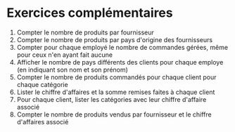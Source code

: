# Exercices complémentaires


1. Compter le nombre de produits par fournisseur
2. Compter le nombre de produits par pays d'origine des fournisseurs
3. Compter pour chaque employé le nombre de commandes gérées, même pour ceux n'en ayant fait aucune
4. Afficher le nombre de pays différents des clients pour chaque employe (en indiquant son nom et son prénom)
5. Compter le nombre de produits commandés pour chaque client pour chaque catégorie
6. Lister le chiffre d'affaires et la somme remises faites à chaque client 
7. Pour chaque client, lister les catégories avec leur chiffre d'affaire associé
8. Compter le nombre de produits vendus par fournisseur et le chiffre d'affaires associé